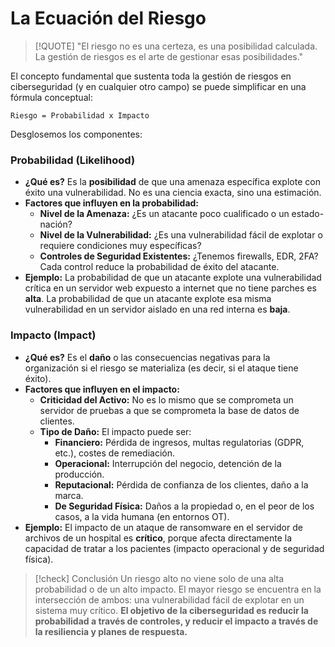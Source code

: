 # La Ecuación del Riesgo

> [!QUOTE] "El riesgo no es una certeza, es una posibilidad calculada. La gestión de riesgos es el arte de gestionar esas posibilidades."

El concepto fundamental que sustenta toda la gestión de riesgos en ciberseguridad (y en cualquier otro campo) se puede simplificar en una fórmula conceptual:

`Riesgo = Probabilidad x Impacto`

Desglosemos los componentes:

### Probabilidad (Likelihood)

-   **¿Qué es?** Es la **posibilidad** de que una amenaza específica explote con éxito una vulnerabilidad. No es una ciencia exacta, sino una estimación.
-   **Factores que influyen en la probabilidad:**
    -   **Nivel de la Amenaza:** ¿Es un atacante poco cualificado o un estado-nación?
    -   **Nivel de la Vulnerabilidad:** ¿Es una vulnerabilidad fácil de explotar o requiere condiciones muy específicas?
    -   **Controles de Seguridad Existentes:** ¿Tenemos firewalls, EDR, 2FA? Cada control reduce la probabilidad de éxito del atacante.
-   **Ejemplo:** La probabilidad de que un atacante explote una vulnerabilidad crítica en un servidor web expuesto a internet que no tiene parches es **alta**. La probabilidad de que un atacante explote esa misma vulnerabilidad en un servidor aislado en una red interna es **baja**.

### Impacto (Impact)

-   **¿Qué es?** Es el **daño** o las consecuencias negativas para la organización si el riesgo se materializa (es decir, si el ataque tiene éxito).
-   **Factores que influyen en el impacto:**
    -   **Criticidad del Activo:** No es lo mismo que se comprometa un servidor de pruebas a que se comprometa la base de datos de clientes.
    -   **Tipo de Daño:** El impacto puede ser:
        -   **Financiero:** Pérdida de ingresos, multas regulatorias (GDPR, etc.), costes de remediación.
        -   **Operacional:** Interrupción del negocio, detención de la producción.
        -   **Reputacional:** Pérdida de confianza de los clientes, daño a la marca.
        -   **De Seguridad Física:** Daños a la propiedad o, en el peor de los casos, a la vida humana (en entornos OT).
-   **Ejemplo:** El impacto de un ataque de ransomware en el servidor de archivos de un hospital es **crítico**, porque afecta directamente la capacidad de tratar a los pacientes (impacto operacional y de seguridad física).

> [!check] Conclusión
> Un riesgo alto no viene solo de una alta probabilidad o de un alto impacto. El mayor riesgo se encuentra en la intersección de ambos: una vulnerabilidad fácil de explotar en un sistema muy crítico. **El objetivo de la ciberseguridad es reducir la probabilidad a través de controles, y reducir el impacto a través de la resiliencia y planes de respuesta.**
